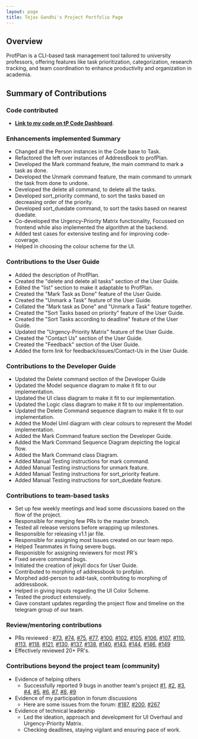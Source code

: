 ```yaml
---
layout: page
title: Tejas Gandhi's Project Portfolio Page
---
```


## Overview
ProfPlan is a CLI-based task management tool tailored to university professors, offering features like task prioritization, categorization, research tracking, and team coordination to enhance productivity and organization in academia.

## Summary of Contributions
### Code contributed
- **[Link to my code on tP Code Dashboard](https://nus-cs2103-ay2324s1.github.io/tp-dashboard/?search=newway1814&breakdown=true)**.

### Enhancements implemented Summary
- Changed all the Person instances in the Code base to Task.
- Refactored the left over instances of AddressBook to profPlan.
- Developed the Mark command feature, the main command to mark a task as done.
- Developed the Unmark command feature, the main command to unmark the task from done to undone.
- Developed the delete all command, to delete all the tasks.
- Developed sort_priority command, to sort the tasks based on decreasing order of the priority.
- Developed sort_duedate command, to sort the tasks based on nearest duedate.
- Co-developed the Urgency-Priority Matrix functionality, Focussed on frontend while also implemented the algorithm at the backend.
- Added test cases for extensive testing and for improving code-coverage.
- Helped in choosing the colour scheme for the UI.


### Contributions to the User Guide
- Added the description of ProfPlan.
- Created the "delete and delete all tasks" section of the User Guide.
- Edited the "list" section to make it adaptable to ProfPlan.
- Created the "Mark Task as Done" feature of the User Guide.
- Created the "Unmark a Task" feature of the User Guide.
- Collated the "Mark task as Done" and "Unmark a Task" feature together.
- Created the "Sort Tasks based on priority" feature of the User Guide.
- Created the "Sort Tasks according to deadline" feature of the User Guide.
- Updated the "Urgency-Priority Matrix" feature of the User Guide.
- Created the "Contact Us" section of the User Guide.
- Created the "Feedback" section of the User Guide.
- Added the form link for feedback/issues/Contact-Us in the User Guide.

### Contributions to the Developer Guide
- Updated the Delete command section of the Developer Guide
- Updated the Model sequence diagram to make it fit to our implementation.
- Updated the UI class diagram to make it fit to our implementation.
- Updated the Logic class diagram to make it fit to our implementation.
- Updated the Delete Command sequence diagram to make it fit to our implementation.
- Added the Model Uml diagram with clear colours to represent the Model implementation.
- Added the Mark Command feature section the Developer Guide.
- Added the Mark Command Sequence Diagram depicting the logical flow.
- Added the Mark Command class Diagram.
- Added Manual Testing instructions for mark command.
- Added Manual Testing instructions for unmark feature.
- Added Manual Testing instructions for sort_priority feature.
- Added Manual Testing instructions for sort_duedate feature.


### Contributions to team-based tasks
- Set up few weekly meetings and lead some discussions based on the flow of the project.
- Responsible for merging few PRs to the master branch.
- Tested all release versions before wrapping up milestones.
- Responsible for releasing v1.1 jar file.
- Responsible for assigning most Issues created on our team repo.
- Helped Teammates in fixing severe bugs.
- Responisble for assigning reviewers for most PR's
- Fixed severe command bugs.
- Initiated the creation of jekyll docs for User Guide.
- Contributed to morphing of addressbook to profplan.
- Morphed add-person to add-task, contributing to morphing of addressbook.
- Helped in giving inputs regarding the UI Color Scheme.
- Tested the product extensively.
- Gave constant updates regarding the project flow and timeline on the telegram group of our team.



### Review/mentoring contributions

  * PRs reviewed : [#73](https://github.com/AY2324S1-CS2103T-W15-1/tp/pull/73),
    [#74](https://github.com/AY2324S1-CS2103T-W15-1/tp/pull/74),
    [#75](https://github.com/AY2324S1-CS2103T-W15-1/tp/pull/75),
    [#77](https://github.com/AY2324S1-CS2103T-W15-1/tp/pull/77),
    [#100](https://github.com/AY2324S1-CS2103T-W15-1/tp/pull/100),
    [#102](https://github.com/AY2324S1-CS2103T-W15-1/tp/pull/102),
    [#105](https://github.com/AY2324S1-CS2103T-W15-1/tp/pull/105),
    [#106](https://github.com/AY2324S1-CS2103T-W15-1/tp/pull/106),
    [#107](https://github.com/AY2324S1-CS2103T-W15-1/tp/pull/107),
    [#110](https://github.com/AY2324S1-CS2103T-W15-1/tp/pull/110),
    [#113](https://github.com/AY2324S1-CS2103T-W15-1/tp/pull/113),
    [#118](https://github.com/AY2324S1-CS2103T-W15-1/tp/pull/118),
    [#121](https://github.com/AY2324S1-CS2103T-W15-1/tp/pull/121),
    [#130](https://github.com/AY2324S1-CS2103T-W15-1/tp/pull/130),
    [#137](https://github.com/AY2324S1-CS2103T-W15-1/tp/pull/137),
    [#138](https://github.com/AY2324S1-CS2103T-W15-1/tp/pull/138),
    [#140](https://github.com/AY2324S1-CS2103T-W15-1/tp/pull/140),
    [#143](https://github.com/AY2324S1-CS2103T-W15-1/tp/pull/143),
    [#144](https://github.com/AY2324S1-CS2103T-W15-1/tp/pull/144),
    [#146](https://github.com/AY2324S1-CS2103T-W15-1/tp/pull/146),
    [#149](https://github.com/AY2324S1-CS2103T-W15-1/tp/pull/149)
  * Effectively reviewed 20+ PR's.



### Contributions beyond the project team (community)
- Evidence of helping others
  - Successfully reported 9 bugs in another team's project [#1](https://github.com/newway1814/ped/issues/1),
    [#2](https://github.com/newway1814/ped/issues/2), [#3](https://github.com/newway1814/ped/issues/3),
  [#4](https://github.com/newway1814/ped/issues/4), [#5](https://github.com/newway1814/ped/issues/5),
  [#6](https://github.com/newway1814/ped/issues/6), [#7](https://github.com/newway1814/ped/issues/7),
  [#8](https://github.com/newway1814/ped/issues/8), [#9](https://github.com/newway1814/ped/issues/9)
- Evidence of my participation in forum discussions
  - Here are some issues from the forum: [#187](https://github.com/nus-cs2103-AY2324S1/forum/issues/187), [#200](https://github.com/nus-cs2103-AY2324S1/forum/issues/200),
    [#267](https://github.com/nus-cs2103-AY2324S1/forum/issues/267)
- Evidence of technical leadership
    - Led the ideation, approach and development for UI Overhaul and Urgency-Priority Matrix.
    - Checking deadlines, staying vigilant and ensuring pace of work.
